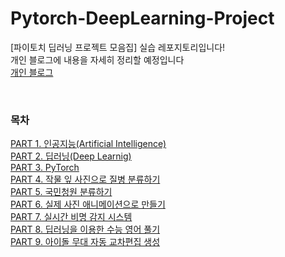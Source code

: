 # Pytorch-DeepLearning-Project
[파이토치 딥러닝 프로젝트 모음집] 실습 레포지토리입니다!<br>
개인 블로그에 내용을 자세히 정리할 예정입니다<br>
[개인 블로그](sieunp06.github.io)

<br>

### 목차
[PART 1. 인공지능(Artificial Intelligence)](https://sieunp06.github.io/ai/Pytorch-Project-PART1/) <br>
[PART 2. 딥러닝(Deep Learnig)]() <br>
[PART 3. PyTorch](https://sieunp06.github.io/ai/Pytorch-Project-PART3/) <br>
[PART 4. 작물 잎 사진으로 질병 분류하기]() <br>
[PART 5. 국민청원 분류하기]() <br>
[PART 6. 실제 사진 애니메이션으로 만들기]() <br>
[PART 7. 실시간 비명 감지 시스템]() <br>
[PART 8. 딥러닝을 이용한 수능 영어 풀기]() <br>
[PART 9. 아이돌 무대 자동 교차편집 생성]() <br>